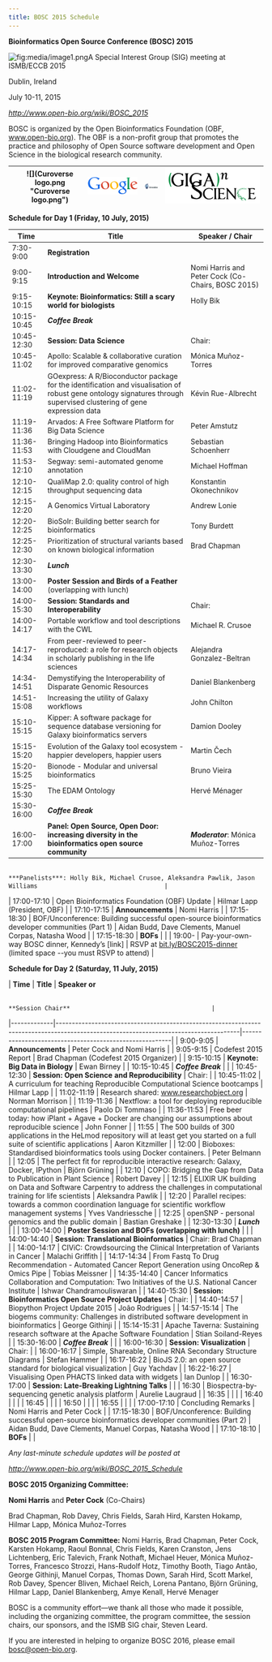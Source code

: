 ```yaml
---
title: BOSC 2015 Schedule
---
```


**Bioinformatics Open Source Conference (BOSC) 2015**

![](media/image1.png "fig:media/image1.png")A Special Interest Group
(SIG) meeting at ISMB/ECCB 2015

Dublin, Ireland

July 10-11, 2015

*<http://www.open-bio.org/wiki/BOSC_2015>*

BOSC is organized by the Open Bioinformatics Foundation (OBF,
www.open-bio.org). The OBF is a non-profit group that promotes the
practice and philosophy of Open Source software development and Open
Science in the biological research community.

|     | ![](Curoverse logo.png "Curoverse logo.png") | ![](Google-logo11w.png "Google-logo11w.png") | ![](Arvados.png "Arvados.png") | ![](Gigascience-07.png "Gigascience-07.png") |
|-----|----------------------------------------------|----------------------------------------------|--------------------------------|----------------------------------------------|

**Schedule for Day 1 (Friday, 10 July, 2015)**

| **Time**     | **Title**                                                                                                                                                             | **Speaker / Chair**                                                                                            |
|--------------|-----------------------------------------------------------------------------------------------------------------------------------------------------------------------|----------------------------------------------------------------------------------------------------------------|
| 7:30-9:00    | **Registration**                                                                                                                                                      |                                                                                                                |
| 9:00-9:15    | **Introduction and Welcome**                                                                                                                                          | Nomi Harris and Peter Cock (Co-Chairs, BOSC 2015)                                                              |
| 9:15-10:15   | **Keynote:** **Bioinformatics: Still a scary world for biologists**                                                                                                   | Holly Bik                                                                                                      |
| 10:15-10:45  | ***Coffee Break***                                                                                                                                                    |                                                                                                                |
| 10:45-12:30  | **Session: Data Science**                                                                                                                                             | Chair:                                                                                                         |
| 10:45- 11:02 | Apollo: Scalable & collaborative curation for improved comparative genomics                                                                                           | Mónica Muñoz-Torres                                                                                            |
| 11:02-11:19  | GOexpress: A R/Bioconductor package for the identification and visualisation of robust gene ontology signatures through supervised clustering of gene expression data | Kévin Rue-Albrecht                                                                                             |
| 11:19-11:36  | Arvados: A Free Software Platform for Big Data Science                                                                                                                | Peter Amstutz                                                                                                  |
| 11:36-11:53  | Bringing Hadoop into Bioinformatics with Cloudgene and CloudMan                                                                                                       | Sebastian Schoenherr                                                                                           |
| 11:53-12:10  | Segway: semi-automated genome annotation                                                                                                                              | Michael Hoffman                                                                                                |
| 12:10-12:15  | QualiMap 2.0: quality control of high throughput sequencing data                                                                                                      | Konstantin Okonechnikov                                                                                        |
| 12:15-12:20  | A Genomics Virtual Laboratory                                                                                                                                         | Andrew Lonie                                                                                                   |
| 12:20-12:25  | BioSolr: Building better search for bioinformatics                                                                                                                    | Tony Burdett                                                                                                   |
| 12:25-12:30  | Prioritization of structural variants based on known biological information                                                                                           | Brad Chapman                                                                                                   |
| 12:30-13:30  | ***Lunch***                                                                                                                                                           |                                                                                                                |
| 13:00-14:00  | **Poster Session and Birds of a Feather** (overlapping with lunch)                                                                                                    |                                                                                                                |
| 14:00-15:30  | **Session: Standards and Interoperability**                                                                                                                           | Chair:                                                                                                         |
| 14:00-14:17  | Portable workflow and tool descriptions with the CWL                                                                                                                  | Michael R. Crusoe                                                                                              |
| 14:17-14:34  | From peer-reviewed to peer-reproduced: a role for research objects in scholarly publishing in the life sciences                                                       | Alejandra Gonzalez-Beltran                                                                                     |
| 14:34-14:51  | Demystifying the Interoperability of Disparate Genomic Resources                                                                                                      | Daniel Blankenberg                                                                                             |
| 14:51-15:08  | Increasing the utility of Galaxy workflows                                                                                                                            | John Chilton                                                                                                   |
| 15:10-15:15  | Kipper: A software package for sequence database versioning for Galaxy bioinformatics servers                                                                         | Damion Dooley                                                                                                  |
| 15:15-15:20  | Evolution of the Galaxy tool ecosystem - happier developers, happier users                                                                                            | Martin Čech                                                                                                    |
| 15:20-15:25  | Bionode - Modular and universal bioinformatics                                                                                                                        | Bruno Vieira                                                                                                   |
| 15:25-15:30  | The EDAM Ontology                                                                                                                                                     | Hervé Ménager                                                                                                  |
| 15:30-16:00  | ***Coffee Break***                                                                                                                                                    |                                                                                                                |
| 16:00-17:00  | **Panel: Open Source, Open Door: increasing diversity in the bioinformatics open source community**                                                                   | ***Moderator***: Mónica Muñoz-Torres                                                                           
                                                                                                                                                                                                                                                                                                        
                                                                                                                                                                                        ***Panelists***: Holly Bik, Michael Crusoe, Aleksandra Pawlik, Jason Williams                                   |
| 17:00-17:10  | Open Bioinformatics Foundation (OBF) Update                                                                                                                           | Hilmar Lapp (President, OBF)                                                                                   |
| 17:10-17:15  | **Announcements**                                                                                                                                                     | Nomi Harris                                                                                                    |
| 17:15-18:30  | BOF/Unconference: Building successful open-source bioinformatics developer communities (Part 1)                                                                       | Aidan Budd, Dave Clements, Manuel Corpas, Natasha Wood                                                         |
| 17:15-18:30  | **BOFs**                                                                                                                                                              |                                                                                                                |
| 19:00-       | Pay-your-own-way BOSC dinner, Kennedy’s \[link\]                                                                                                                      | RSVP at [bit.ly/BOSC2015-dinner ](bit.ly/BOSC2015-dinner "wikilink") (limited space --you must RSVP to attend) |

**Schedule for Day 2 (Saturday, 11 July, 2015)**

| **Time**    | **Title**                                                                                                                            | **Speaker or**                                         
                                                                                                                                                                                                              
                                                                                                                                                      **Session Chair**                                       |
|-------------|--------------------------------------------------------------------------------------------------------------------------------------|--------------------------------------------------------|
| 9:00-9:05   | **Announcements**                                                                                                                    | Peter Cock and Nomi Harris                             |
| 9:05-9:15   | Codefest 2015 Report                                                                                                                 | Brad Chapman (Codefest 2015 Organizer)                 |
| 9:15-10:15  | **Keynote:** **Big Data in Biology**                                                                                                 | Ewan Birney                                            |
| 10:15-10:45 | ***Coffee Break***                                                                                                                   |                                                        |
| 10:45-12:30 | **Session: Open Science** **and Reproducibility**                                                                                    | Chair:                                                 |
| 10:45-11:02 | A curriculum for teaching Reproducible Computational Science bootcamps                                                               | Hilmar Lapp                                            |
| 11:02-11:19 | Research shared: www.researchobject.org                                                                                              | Norman Morrison                                        |
| 11:19-11:36 | Nextflow: a tool for deploying reproducible computational pipelines                                                                  | Paolo Di Tommaso                                       |
| 11:36-11:53 | Free beer today: how iPlant + Agave + Docker are changing our assumptions about reproducible science                                 | John Fonner                                            |
| 11:55       | The 500 builds of 300 applications in the HeLmod repository will at least get you started on a full suite of scientific applications | Aaron Kitzmiller                                       |
| 12:00       | Bioboxes: Standardised bioinformatics tools using Docker containers.                                                                 | Peter Belmann                                          |
| 12:05       | The perfect fit for reproducible interactive research: Galaxy, Docker, IPython                                                       | Björn Grüning                                          |
| 12:10       | COPO: Bridging the Gap from Data to Publication in Plant Science                                                                     | Robert Davey                                           |
| 12:15       | ELIXIR UK building on Data and Software Carpentry to address the challenges in computational training for life scientists            | Aleksandra Pawlik                                      |
| 12:20       | Parallel recipes: towards a common coordination language for scientific workflow management systems                                  | Yves Vandriessche                                      |
| 12:25       | openSNP - personal genomics and the public domain                                                                                    | Bastian Greshake                                       |
| 12:30-13:30 | ***Lunch***                                                                                                                          |                                                        |
| 13:00-14:00 | **Poster Session and BOFs (overlapping with lunch)**                                                                                 |                                                        |
| 14:00-14:40 | **Session: Translational Bioinformatics**                                                                                            | Chair: Brad Chapman                                    |
| 14:00-14:17 | CIViC: Crowdsourcing the Clinical Interpretation of Variants in Cancer                                                               | Malachi Griffith                                       |
| 14:17-14:34 | From Fastq To Drug Recommendation - Automated Cancer Report Generation using OncoRep & Omics Pipe                                    | Tobias Meissner                                        |
| 14:35-14:40 | Cancer Informatics Collaboration and Computation: Two Initiatives of the U.S. National Cancer Institute                              | Ishwar Chandramouliswaran                              |
| 14:40-15:30 | **Session: Bioinformatics Open Source Project Updates**                                                                              | Chair:                                                 |
| 14:40-14:57 | Biopython Project Update 2015                                                                                                        | João Rodrigues                                         |
| 14:57-15:14 | The biogems community: Challenges in distributed software development in bioinformatics                                              | George Githinji                                        |
| 15:14-15:31 | Apache Taverna: Sustaining research software at the Apache Software Foundation                                                       | Stian Soiland-Reyes                                    |
| 15:30-16:00 | ***Coffee Break***                                                                                                                   |                                                        |
| 16:00-16:30 | **Session: Visualization**                                                                                                           | Chair:                                                 |
| 16:00-16:17 | Simple, Shareable, Online RNA Secondary Structure Diagrams                                                                           | Stefan Hammer                                          |
| 16:17-16:22 | BioJS 2.0: an open source standard for biological visualization                                                                      | Guy Yachdav                                            |
| 16:22-16:27 | Visualising Open PHACTS linked data with widgets                                                                                     | Ian Dunlop                                             |
| 16:30-17:00 | **Session: Late-Breaking Lightning Talks**                                                                                           |                                                        |
| 16:30       | Biospectra-by-sequencing genetic analysis platform                                                                                   | Aurelie Laugraud                                       |
| 16:35       |                                                                                                                                      |                                                        |
| 16:40       |                                                                                                                                      |                                                        |
| 16:45       |                                                                                                                                      |                                                        |
| 16:50       |                                                                                                                                      |                                                        |
| 16:55       |                                                                                                                                      |                                                        |
| 17:00-17:10 | Concluding Remarks                                                                                                                   | Nomi Harris and Peter Cock                             |
| 17:15-18:30 | BOF/Unconference: Building successful open-source bioinformatics developer communities (Part 2)                                      | Aidan Budd, Dave Clements, Manuel Corpas, Natasha Wood |
| 17:10-18:10 | **BOFs**                                                                                                                             |                                                        |

*Any last-minute schedule updates will be posted at*

*<http://www.open-bio.org/wiki/BOSC_2015_Schedule>*

**BOSC 2015 Organizing Committee:**

**Nomi Harris** and **Peter Cock** (Co-Chairs)

Brad Chapman, Rob Davey, Chris Fields, Sarah Hird, Karsten Hokamp,
Hilmar Lapp, Mónica Muñoz-Torres

**BOSC 2015 Program Committee:** Nomi Harris, Brad Chapman, Peter Cock,
Karsten Hokamp, Raoul Bonnal, Chris Fields, Karen Cranston, Jens
Lichtenberg, Eric Talevich, Frank Nothaft, Michael Heuer, Mónica
Muñoz-Torres, Francesco Strozzi, Hans-Rudolf Hotz, Timothy Booth, Tiago
Antão, George Githinji, Manuel Corpas, Thomas Down, Sarah Hird, Scott
Markel, Rob Davey, Spencer Bliven, Michael Reich, Lorena Pantano, Björn
Grüning, Hilmar Lapp, Daniel Blankenberg, Amye Kenall, Hervé Menager

BOSC is a community effort—we thank all those who made it possible,
including the organizing committee, the program committee, the session
chairs, our sponsors, and the ISMB SIG chair, Steven Leard.

If you are interested in helping to organize BOSC 2016, please email
bosc@open-bio.org.
